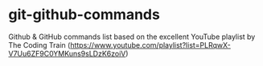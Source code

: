 # git-github-commands
Github &amp; GitHub commands list based on the excellent YouTube playlist by The Coding Train (https://www.youtube.com/playlist?list=PLRqwX-V7Uu6ZF9C0YMKuns9sLDzK6zoiV)
